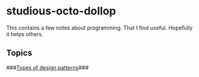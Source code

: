 # studious-octo-dollop
This contains a few notes about programming. That I find useful. Hopefully it helps  others. 

## Topics
 ###[Types of design patterns](/PatternsInNutshell.md)###
